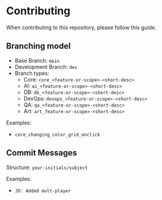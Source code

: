 # Contributing
When contributing to this repository, please follow this guide. 

## Branching model
- Base Branch: `main`
- Development Branch: `dev`
- Branch types: 
    - Core: `core_<feature-or-scope>-<short-desc>`
    - AI: `ai_<feature-or-scope>-<short-desc>`
    - DB: `db_<feature-or-scope>-<short-desc>`
    - DevOps: `devops_<feature-or-scope>-<short-desc>`
    - QA: `qa_<feature-or-scope>-<short-desc>`
    - Art: `art_feature-or-scope>-<short-desc>`

Examples: 
- `core_changing_color_grid_onclick`

## Commit Messages
Structure: `your-initials/subject`

Examples: 
- `JD: Added mult-player`